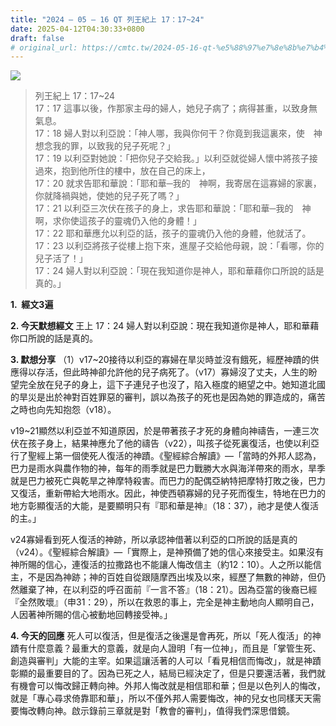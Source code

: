 ```yaml
---
title: "2024 – 05 – 16 QT 列王紀上 17：17~24"
date: 2025-04-12T04:30:33+0800
draft: false
# original_url: https://cmtc.tw/2024-05-16-qt-%e5%88%97%e7%8e%8b%e7%b4%80%e4%b8%8a-17%ef%bc%9a1724
---
```


![](/images/qt.jpg)
> 列王紀上 17：17\~24  
> 17：17 這事以後，作那家主母的婦人，她兒子病了；病得甚重，以致身無氣息。  
> 17：18 婦人對以利亞說：「神人哪，我與你何干？你竟到我這裏來，使　神想念我的罪，以致我的兒子死呢？」  
> 17：19 以利亞對她說：「把你兒子交給我。」以利亞就從婦人懷中將孩子接過來，抱到他所住的樓中，放在自己的床上，  
> 17：20 就求告耶和華說：「耶和華─我的　神啊，我寄居在這寡婦的家裏，你就降禍與她，使她的兒子死了嗎？」  
> 17：21 以利亞三次伏在孩子的身上，求告耶和華說：「耶和華─我的　神啊，求你使這孩子的靈魂仍入他的身體！」  
> 17：22 耶和華應允以利亞的話，孩子的靈魂仍入他的身體，他就活了。  
> 17：23 以利亞將孩子從樓上抱下來，進屋子交給他母親，說：「看哪，你的兒子活了！」  
> 17：24 婦人對以利亞說：「現在我知道你是神人，耶和華藉你口所說的話是真的。」

**1.  經文3遍**

**2. 今天默想經文**
王上 17：24 婦人對以利亞說：現在我知道你是神人，耶和華藉你口所說的話是真的。

**3. 默想分享**
（1）v17\~20接待以利亞的寡婦在旱災時並沒有餓死，經歷神蹟的供應得以存活，但此時神卻允許他的兒子病死了。（v17）寡婦沒了丈夫，人生的盼望完全放在兒子的身上，這下子連兒子也沒了，陷入極度的絕望之中。她知道北國的旱災是出於神對百姓罪惡的審判，誤以為孩子的死也是因為她的罪造成的，痛苦之時也向先知抱怨（v18）。

v19\~21顯然以利亞並不知道原因，於是帶著孩子才死的身體向神禱告，一連三次伏在孩子身上，結果神應允了他的禱告（v22），叫孩子從死裏復活，也使以利亞行了聖經上第一個使死人復活的神蹟。《聖經綜合解讀》—「當時的外邦人認為，巴力是雨水與農作物的神，每年的雨季就是巴力戰勝大水與海洋帶來的雨水，旱季就是巴力被死亡與乾旱之神摩特殺害。而巴力的配偶亞納特把摩特打敗之後，巴力又復活，重新帶給大地雨水。因此，神使西頓寡婦的兒子死而復生，特地在巴力的地方彰顯復活的大能，是要顯明只有『耶和華是神』（18：37），祂才是使人復活的主。」

v24寡婦看到死人復活的神跡，所以承認神借著以利亞的口所說的話是真的（v24）。《聖經綜合解讀》—「實際上，是神預備了她的信心來接受主。如果沒有神所賜的信心，連復活的拉撒路也不能讓人悔改信主（約12：10）。人之所以能信主，不是因為神跡；神的百姓自從跟隨摩西出埃及以來，經歷了無數的神跡，但仍然離棄了神，在以利亞的呼召面前『一言不答』（18：21）。因為亞當的後裔已經『全然敗壞』（申31：29），所以在救恩的事上，完全是神主動地向人顯明自己，人因著神所賜的信心被動地回轉接受神。」

**4. 今天的回應**
死人可以復活，但是復活之後還是會再死，所以「死人復活」的神蹟有什麼意義？最重大的意義，就是向人證明「有一位神」，而且是「掌管生死、創造與審判」大能的主宰。如果這讓活著的人可以「看見相信而悔改」，就是神蹟彰顯的最重要目的了。因為已死之人，結局已經決定了，但是只要還活著，我們就有機會可以悔改歸正轉向神。外邦人悔改就是相信耶和華；但是以色列人的悔改，就是「專心尋求倚靠耶和華」，所以不僅外邦人需要悔改，神的兒女也同樣天天需要悔改轉向神。啟示錄前三章就是對「教會的審判」，值得我們深思借鏡。
